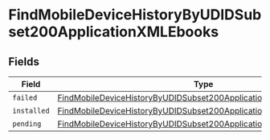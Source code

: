 # FindMobileDeviceHistoryByUDIDSubset200ApplicationXMLEbooks


## Fields

| Field                                                                                                                                                                 | Type                                                                                                                                                                  | Required                                                                                                                                                              | Description                                                                                                                                                           |
| --------------------------------------------------------------------------------------------------------------------------------------------------------------------- | --------------------------------------------------------------------------------------------------------------------------------------------------------------------- | --------------------------------------------------------------------------------------------------------------------------------------------------------------------- | --------------------------------------------------------------------------------------------------------------------------------------------------------------------- |
| `failed`                                                                                                                                                              | [FindMobileDeviceHistoryByUDIDSubset200ApplicationXMLEbooksFailed](../../models/operations/findmobiledevicehistorybyudidsubset200applicationxmlebooksfailed.md)[]     | :heavy_minus_sign:                                                                                                                                                    | N/A                                                                                                                                                                   |
| `installed`                                                                                                                                                           | [FindMobileDeviceHistoryByUDIDSubset200ApplicationXMLEbooksInstalled](../../models/operations/findmobiledevicehistorybyudidsubset200applicationxmlebooksinstalled.md) | :heavy_minus_sign:                                                                                                                                                    | N/A                                                                                                                                                                   |
| `pending`                                                                                                                                                             | [FindMobileDeviceHistoryByUDIDSubset200ApplicationXMLEbooksPending](../../models/operations/findmobiledevicehistorybyudidsubset200applicationxmlebookspending.md)[]   | :heavy_minus_sign:                                                                                                                                                    | N/A                                                                                                                                                                   |